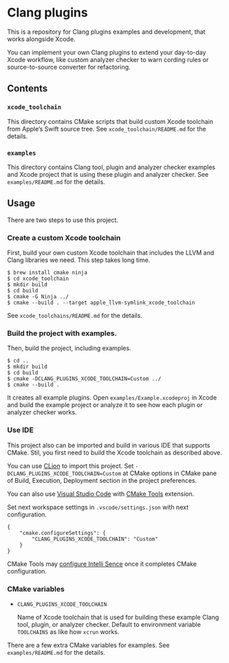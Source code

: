 Clang plugins
=============

This is a repository for Clang plugins examples and development, that works alongside Xcode.

You can implement your own Clang plugins to extend your day-to-day Xcode workflow,
like custom analyzer checker to warn cording rules or source-to-source converter for refactoring.

Contents
--------

### `xcode_toolchain`

This directory contains CMake scripts that build custom Xcode toolchain from Apple’s Swift source tree.
See `xcode_toolchain/README.md` for the details.

### `examples`

This directory contains Clang tool, plugin and analyzer checker examples and Xcode project
that is using these plugin and analyzer checker.
See `examples/README.md` for the details.

Usage
-----

There are two steps to use this project.

### Create a custom Xcode toolchain

First, build your own custom Xcode toolchain that includes the LLVM and Clang libraries we need.
This step takes long time.

    $ brew install cmake ninja
    $ cd xcode_toolchain
    $ mkdir build
    $ cd build
    $ cmake -G Ninja ../
    $ cmake --build . --target apple_llvm-symlink_xcode_toolchain

See `xcode_toolchains/README.md` for the details.

### Build the project with examples.

Then, build the project, including examples.

    $ cd ..
    $ mkdir build
    $ cd build
    $ cmake -DCLANG_PLUGINS_XCODE_TOOLCHAIN=Custom ../
    $ cmake --build .

It creates all example plugins. Open `examples/Example.xcodeproj` in Xcode and build the example project
or analyze it to see how each plugin or analyzer checker works.

### Use IDE

This project also can be imported and build in various IDE that supports CMake.
Stil, you first need to build the Xcode toolchain as described above.

You can use [CLion](https://www.jetbrains.com/clion/) to import this project.
Set `-DCLANG_PLUGINS_XCODE_TOOLCHAIN=Custom` at CMake options in CMake pane of Build, Execution,
Deployment section in the project preferences.

You can also use [Visual Studio Code](https://code.visualstudio.com/) with
[CMake Tools](https://marketplace.visualstudio.com/items?itemName=vector-of-bool.cmake-tools) extension.

Set next workspace settings in `.vscode/settings.json` with next configuration.

    {
        "cmake.configureSettings": {
            "CLANG_PLUGINS_XCODE_TOOLCHAIN": "Custom"
        }
    }

CMake Tools may [configure Intelli Sence](https://blogs.msdn.microsoft.com/vcblog/2018/07/25/visual-studio-code-cc-extension-july-2018-update-and-intellisense-auto-configuration-for-cmake/)
once it completes CMake configuration.

### CMake variables

* `CLANG_PLUGINS_XCODE_TOOLCHAIN`

    Name of Xcode toolchain that is used for building these example Clang tool,
    plugin, or analyzer checker.
    Default to environment variable `TOOLCHAINS` as like how `xcrun` works.

There are a few extra CMake variables for examples.
See `examples/README.md` for the details.
